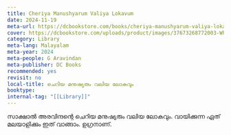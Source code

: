 ```yaml
---
title: Cheriya Manushyarum Valiya Lokavum
date: 2024-11-19
meta-url: https://dcbookstore.com/books/cheriya-manushyarum-valiya-lokavum
cover: https://dcbookstore.com/uploads/product/images/37673268772003-WhatsApp-Image-2024-09-30-at-10.22.30-AM.jpeg
category: Library
meta-lang: Malayalam
meta-year: 2024
meta-people: G Aravindan
meta-publisher: DC Books
recommended: yes
revisit: no
local-title: ചെറിയ മനുഷ്യരും വലിയ ലോകവും
booktype: 
internal-tag: "[[Library]]"
---
```

സാക്ഷാൽ അരവിന്ദന്റെ ചെറിയ മനുഷ്യരും വലിയ ലോകവും. വായിക്കുന്ന ഏത് മലയാളിക്കും ഇത് വാങ്ങാം. ഉഗ്രനാണ്. 
